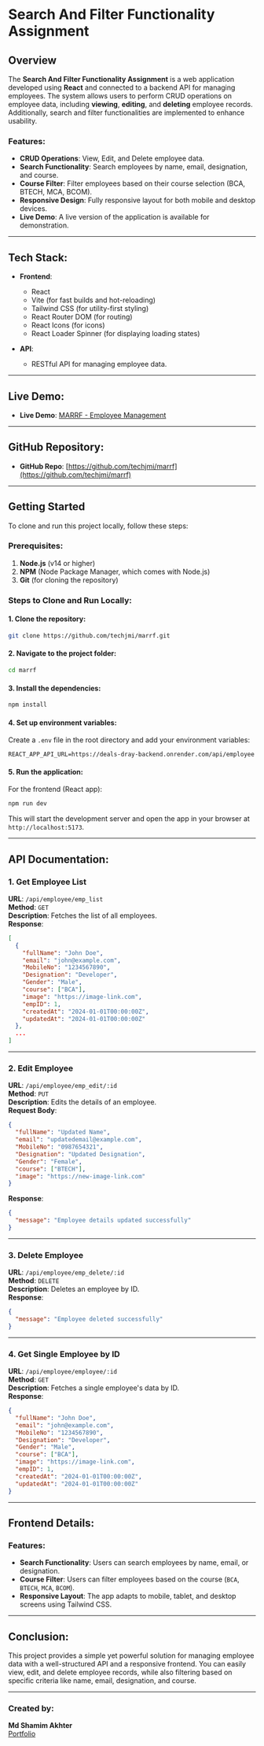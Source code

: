 

# Search And Filter Functionality Assignment

## Overview
The **Search And Filter Functionality Assignment**  is a web application developed using **React** and connected to a backend API for managing employees. The system allows users to perform CRUD operations on employee data, including **viewing**, **editing**, and **deleting** employee records. Additionally, search and filter functionalities are implemented to enhance usability.

### Features:
- **CRUD Operations**: View, Edit, and Delete employee data.
- **Search Functionality**: Search employees by name, email, designation, and course.
- **Course Filter**: Filter employees based on their course selection (BCA, BTECH, MCA, BCOM).
- **Responsive Design**: Fully responsive layout for both mobile and desktop devices.
- **Live Demo**: A live version of the application is available for demonstration.

---

## Tech Stack:
- **Frontend**: 
  - React
  - Vite (for fast builds and hot-reloading)
  - Tailwind CSS (for utility-first styling)
  - React Router DOM (for routing)
  - React Icons (for icons)
  - React Loader Spinner (for displaying loading states)
  
- **API**:
  - RESTful API for managing employee data.

---

## Live Demo:
- **Live Demo**: [MARRF - Employee Management](https://marrf.onrender.com)

---

## GitHub Repository:
- **GitHub Repo**: [https://github.com/techjmi/marrf](https://github.com/techjmi/marrf)

---

## Getting Started

To clone and run this project locally, follow these steps:

### Prerequisites:
1. **Node.js** (v14 or higher)
2. **NPM** (Node Package Manager, which comes with Node.js)
3. **Git** (for cloning the repository)

### Steps to Clone and Run Locally:

#### 1. Clone the repository:
```bash
git clone https://github.com/techjmi/marrf.git
```

#### 2. Navigate to the project folder:
```bash
cd marrf
```

#### 3. Install the dependencies:
```bash
npm install
```

#### 4. Set up environment variables:
Create a `.env` file in the root directory and add your environment variables:
```plaintext
REACT_APP_API_URL=https://deals-dray-backend.onrender.com/api/employee
```

#### 5. Run the application:
For the frontend (React app):
```bash
npm run dev
```

This will start the development server and open the app in your browser at `http://localhost:5173`.

---

## API Documentation:

### **1. Get Employee List**
**URL**: `/api/employee/emp_list`  
**Method**: `GET`  
**Description**: Fetches the list of all employees.  
**Response**:  
```json
[
  {
    "fullName": "John Doe",
    "email": "john@example.com",
    "MobileNo": "1234567890",
    "Designation": "Developer",
    "Gender": "Male",
    "course": ["BCA"],
    "image": "https://image-link.com",
    "empID": 1,
    "createdAt": "2024-01-01T00:00:00Z",
    "updatedAt": "2024-01-01T00:00:00Z"
  },
  ...
]
```

---

### **2. Edit Employee**
**URL**: `/api/employee/emp_edit/:id`  
**Method**: `PUT`  
**Description**: Edits the details of an employee.  
**Request Body**:  
```json
{
  "fullName": "Updated Name",
  "email": "updatedemail@example.com",
  "MobileNo": "0987654321",
  "Designation": "Updated Designation",
  "Gender": "Female",
  "course": ["BTECH"],
  "image": "https://new-image-link.com"
}
```

**Response**:  
```json
{
  "message": "Employee details updated successfully"
}
```

---

### **3. Delete Employee**
**URL**: `/api/employee/emp_delete/:id`  
**Method**: `DELETE`  
**Description**: Deletes an employee by ID.  
**Response**:  
```json
{
  "message": "Employee deleted successfully"
}
```

---

### **4. Get Single Employee by ID**
**URL**: `/api/employee/employee/:id`  
**Method**: `GET`  
**Description**: Fetches a single employee's data by ID.  
**Response**:  
```json
{
  "fullName": "John Doe",
  "email": "john@example.com",
  "MobileNo": "1234567890",
  "Designation": "Developer",
  "Gender": "Male",
  "course": ["BCA"],
  "image": "https://image-link.com",
  "empID": 1,
  "createdAt": "2024-01-01T00:00:00Z",
  "updatedAt": "2024-01-01T00:00:00Z"
}
```

---

## Frontend Details:

### Features:
- **Search Functionality**: Users can search employees by name, email, or designation.
- **Course Filter**: Users can filter employees based on the course (`BCA`, `BTECH`, `MCA`, `BCOM`).
- **Responsive Layout**: The app adapts to mobile, tablet, and desktop screens using Tailwind CSS.

---

## Conclusion:
This project provides a simple yet powerful solution for managing employee data with a well-structured API and a responsive frontend. You can easily view, edit, and delete employee records, while also filtering based on specific criteria like name, email, designation, and course. 

---

### Created by:
**Md Shamim Akhter**  
[Portfolio](https://shamim-portfolio-u1yp.onrender.com)  


